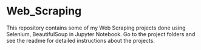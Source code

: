 # Web_Scraping

This repository contains some of my Web Scraping projects done using Selenium, BeautifulSoup in Jupyter Notebook. Go to the project folders and see the readme for detailed instructions about the projects.
